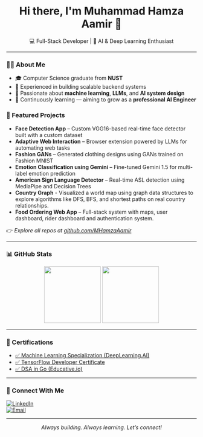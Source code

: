 <h1 align="center">Hi there, I'm Muhammad Hamza Aamir 👋</h1>

<p align="center">
  💻 Full-Stack Developer | 🤖 AI & Deep Learning Enthusiast
</p>

---

### 👨‍💻 About Me

- 🎓 Computer Science graduate from **NUST**
- 🔧 Experienced in building scalable backend systems
- 🤖 Passionate about **machine learning**, **LLMs**, and **AI system design**
- 🧠 Continuously learning — aiming to grow as a **professional AI Engineer**

### 📂 Featured Projects

<!-- You can later fill in the links and summaries -->

- **Face Detection App** – Custom VGG16-based real-time face detector built with a custom dataset 
- **Adaptive Web Interaction** – Browser extension powered by LLMs for automating web tasks  
- **Fashion GANs** – Generated clothing designs using GANs trained on Fashion MNIST  
- **Emotion Classification using Gemini** – Fine-tuned Gemini 1.5 for multi-label emotion prediction  
- **American Sign Language Detector** – Real-time ASL detection using MediaPipe and Decision Trees  
- **Country Graph** - Visualized a world map using graph data structures to explore algorithms like DFS, BFS, and shortest paths on real country relationships.
- **Food Ordering Web App** – Full-stack system with maps, user dashboard, rider dashboard and authentication system.

👉 *Explore all repos at [github.com/MHamzaAamir](https://github.com/MHamzaAamir?tab=repositories)*

---

### 📊 GitHub Stats

<p align="center">
  <img src="https://github-readme-stats.vercel.app/api?username=MHamzaAamir&show_icons=true&theme=tokyonight" height="150" />
  <img src="https://github-readme-stats.vercel.app/api/top-langs/?username=MHamzaAamir&layout=compact&theme=tokyonight" height="150" />
</p>

---

### 📜 Certifications

- [✅ Machine Learning Specialization (DeepLearning.AI)](https://www.coursera.org/account/accomplishments/specialization/H5106SNX36Y6)
- [✅ TensorFlow Developer Certificate](https://coursera.org/share/438b9d58b66c33aca494ed219b90406d)
- [✅ DSA in Go (Educative.io)](https://www.educative.io/verify-certificate/VmBEWXTX02xBz4PNytEOqLWlnk3DCr)

---

### 🤝 Connect With Me

[![LinkedIn](https://img.shields.io/badge/LinkedIn-blue?style=flat&logo=linkedin)](https://linkedin.com/in/hamzaAamirDev)  
[![Email](https://img.shields.io/badge/Gmail-D14836?style=flat&logo=gmail&logoColor=white)](mailto:maamir.bscs21seecs@seecs.edu.pk)

---

<p align="center"><i>Always building. Always learning. Let’s connect!</i></p>
